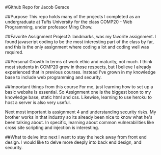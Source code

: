 #Github Repo for Jacob Gerace

##Purpose
This repo holds many of the projects I completed as an undergraduate at Tufts University for the class COMP20 - Web Programming, under professor Ming Chow.

##Favorite Assignment
Project2: landmarks, was my favorite assignment. I found javascript coding to be the most interesting part of the class by far, and this is the only assignment where coding a lot and coding well was required.

##Personal Growth
In terms of work ethic and maturity, not much. I think most students in COMP20 grew in those respects, but I believe I already experienced that in previous courses. Instead I've grown in my knowledge base to include web programming and security.

##Important things from this course
For me, just learning how to set up a basic website is essential. So Assignment one is the biggest boon to my knowledge base, static html and css. Likewise, learning to use heroku to host a server is also very useful.

Next most important is assignment 4 and understanding security risks. My brother works in that industry so its already been nice to know what he's been talking about. In specific, learning about common vulnerabilities like cross site scripting and injection is interesting.

##What to delve into next
I want to stay the heck away from front end design. I would like to delve more deeply into back end design, and security.

